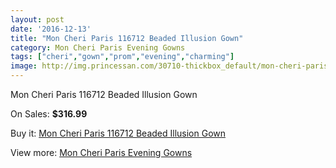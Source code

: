 ```yaml
---
layout: post
date: '2016-12-13'
title: "Mon Cheri Paris 116712 Beaded Illusion Gown"
category: Mon Cheri Paris Evening Gowns
tags: ["cheri","gown","prom","evening","charming"]
image: http://img.princessan.com/30710-thickbox_default/mon-cheri-paris-116712-beaded-illusion-gown.jpg
---
```

Mon Cheri Paris 116712 Beaded Illusion Gown

On Sales: **$316.99**
<a href="https://www.princessan.com/en/13928-mon-cheri-paris-116712-beaded-illusion-gown.html"><amp-img layout="responsive" width="600" height="600" src="//img.princessan.com/30710-thickbox_default/mon-cheri-paris-116712-beaded-illusion-gown.jpg" alt="Mon Cheri Paris 116712 Beaded Illusion Gown 0" /></a>

Buy it: [Mon Cheri Paris 116712 Beaded Illusion Gown](https://www.princessan.com/en/13928-mon-cheri-paris-116712-beaded-illusion-gown.html "Mon Cheri Paris 116712 Beaded Illusion Gown")

View more: [Mon Cheri Paris Evening Gowns](https://www.princessan.com/en/103- "Mon Cheri Paris Evening Gowns")